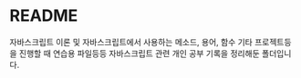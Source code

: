 # README

자바스크립트 이론 및 자바스크립트에서 사용하는 메소드, 용어, 함수 기타 프로젝트등을 진행할 때 연습용 파일등등 자바스크립트 관련 개인 공부 기록을 정리해둔 폴더입니다.
